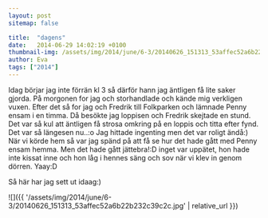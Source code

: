 ```yaml
---
layout: post
sitemap: false

title:  "dagens"
date:   2014-06-29 14:02:19 +0100
thumbnail-img: /assets/img/2014/june/6-3/20140626_151313_53affec52a6b22b232c39c2c.jpg
author: Eva
tags: ["2014"]
---
```


 Idag börjar jag inte förrän kl 3 så därför hann jag äntligen få lite saker gjorda. På morgonen for jag och storhandlade och kände mig verkligen vuxen. Efter det så for jag och Fredrik till Folkparken och lämnade Penny ensam i en timma. Då besökte jag loppisen och Fredrik skejtade en stund. Det var så kul att äntligen få strosa omkring på en loppis och titta efter fynd. Det var så längesen nu..:o Jag hittade ingenting men det var roligt ändå:) När vi körde hem så var jag spänd på att få se hur det hade gått med Penny ensam hemma. Men det hade gått jättebra!:D inget var uppätet, hon hade inte kissat inne och hon låg i hennes säng och sov när vi klev in genom dörren. Yaay:D 

Så här har jag sett ut idaag:)

![]({{ '/assets/img/2014/june/6-3/20140626_151313_53affec52a6b22b232c39c2c.jpg'  | relative_url }})


